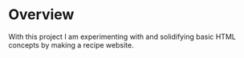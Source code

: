 # Overview

With this project I am experimenting with and solidifying basic HTML concepts by making a recipe website.
